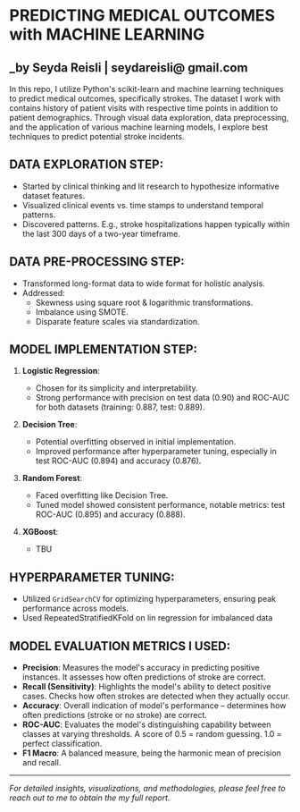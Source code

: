 # PREDICTING MEDICAL OUTCOMES with MACHINE LEARNING
_by Seyda Reisli | seydareisli@ gmail.com
---

In this repo, I utilize Python's scikit-learn and machine learning techniques to predict medical outcomes, specifically strokes. The dataset I work with contains history of patient visits with respective time points in addition to patient demographics. Through visual data exploration, data preprocessing, and the application of various machine learning models, I explore best techniques to predict potential stroke incidents. 

## DATA EXPLORATION STEP:
- Started by clinical thinking and lit research to hypothesize informative dataset features.
- Visualized clinical events vs. time stamps to understand temporal patterns.
- Discovered patterns. E.g., stroke hospitalizations happen typically within the last 300 days of a two-year timeframe.

## DATA PRE-PROCESSING STEP:
- Transformed long-format data to wide format for holistic analysis.
- Addressed:
  - Skewness using square root & logarithmic transformations.
  - Imbalance using SMOTE.
  - Disparate feature scales via standardization.

## MODEL IMPLEMENTATION STEP:
1. **Logistic Regression**:
   - Chosen for its simplicity and interpretability.
   - Strong performance with precision on test data (0.90) and ROC-AUC for both datasets (training: 0.887, test: 0.889).
   
2. **Decision Tree**:
   - Potential overfitting observed in initial implementation.
   - Improved performance after hyperparameter tuning, especially in test ROC-AUC (0.894) and accuracy (0.876).
   
3. **Random Forest**:
   - Faced overfitting like Decision Tree.
   - Tuned model showed consistent performance, notable metrics: test ROC-AUC (0.895) and accuracy (0.888).

4. **XGBoost**:
    - TBU

## HYPERPARAMETER TUNING:
- Utilized `GridSearchCV` for optimizing hyperparameters, ensuring peak performance across models.
- Used RepeatedStratifiedKFold on lin regression for imbalanced data

## MODEL EVALUATION METRICS I USED:
- **Precision**: Measures the model's accuracy in predicting positive instances. It assesses how often predictions of stroke are correct.
- **Recall (Sensitivity)**: Highlights the model's ability to detect positive cases. Checks how often strokes are detected when they actually occur.
- **Accuracy**: Overall indication of model's performance – determines how often predictions (stroke or no stroke) are correct.
- **ROC-AUC**: Evaluates the model's distinguishing capability between classes at varying thresholds. A score of 0.5 = random guessing. 1.0 = perfect classification.
- **F1 Macro**: A balanced measure, being the harmonic mean of precision and recall. 

---

_For detailed insights, visualizations, and methodologies, please feel free to reach out to me to obtain the my full report._
